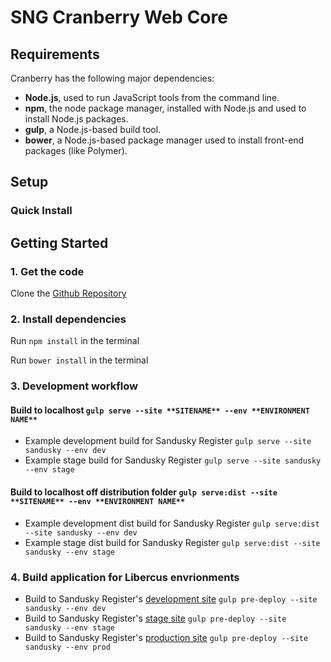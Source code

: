 # SNG Cranberry Web Core


## Requirements

Cranberry has the following major dependencies:

* **Node.js**, used to run JavaScript tools from the command line.
* **npm**, the node package manager, installed with Node.js and used to install Node.js packages.
* **gulp**, a Node.js-based build tool.
* **bower**, a Node.js-based package manager used to install front-end packages (like Polymer).

## Setup

### Quick Install

## Getting Started

### 1. Get the code
Clone the [Github Repository](https://github.com/seiops/cranberry)

### 2. Install dependencies

Run `npm install` in the terminal

Run `bower install` in the terminal

### 3. Development workflow

#### Build to localhost `gulp serve --site **SITENAME** --env **ENVIRONMENT NAME**`
* Example development build for Sandusky Register `gulp serve --site sandusky --env dev`
* Example stage build for Sandusky Register `gulp serve --site sandusky --env stage`

#### Build to localhost off distribution folder `gulp serve:dist --site **SITENAME** --env **ENVIRONMENT NAME**`
* Example development dist build for Sandusky Register `gulp serve:dist --site sandusky --env dev`
* Example stage dist build for Sandusky Register `gulp serve:dist --site sandusky --env stage`

### 4. Build application for Libercus envrionments

* Build to Sandusky Register's [development site](http://srdevcore.libercus.net) `gulp pre-deploy --site sandusky --env dev`
* Build to Sandusky Register's [stage site](http://srstgcore.libercus.net) `gulp pre-deploy --site sandusky --env stage`
* Build to Sandusky Register's [production site](http://www.sanduskyregister.com) `gulp pre-deploy --site sandusky --env prod`

